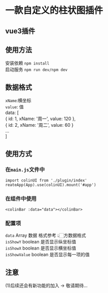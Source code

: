 # 一款自定义的柱状图插件

## vue3插件

## 使用方法
   安装依赖 `npm install` <br /> 
   启动服务 `npm run dev/npm dev` <br />

## 数据格式
   `xName`:横坐标 <br />
   `value`: 值 <br />
   data: [<br />
        { id: 1, xName: '周一',  value: 120 },<br />
        { id: 2, xName: '周二',  value: 60 }<br />
        ...<br />
   ]<br />

## 使用方式
   ### 在`main.js`文件中 <br />
   `import colinUI from './plugin/index'` <br />
   `reateApp(App).use(colinUI).mount('#app')` <br />
   ### 在组件中使用 <br />
   `<colinBar :data="data"></colinBar>`

   ### 配置项
   `data`         Array    数据 格式参考 👆🏻方数据格式  
   `isShowY`      boolean  是否显示纵坐标值  
   `isShowX`      boolean  是否显示横坐标值  
   `isShowValue`  boolean  是否显示每一项的值  

## 注意
   (1)后续还会有新功能的加入  -> 敬请期待...


